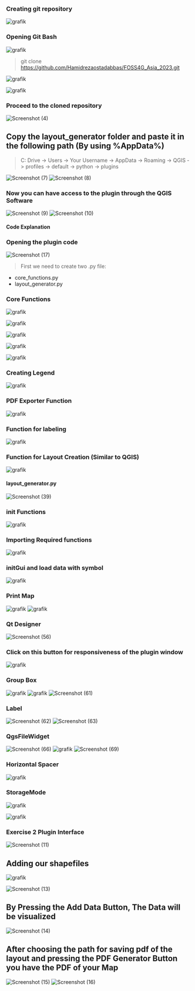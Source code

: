 ### Creating git repository

![grafik](https://github.com/Hamidrezaostadabbas/FOSS4G_Asia_2023/assets/104430434/2f86a7a1-54fa-4897-8a9f-63ae75cb4919)

### Opening Git Bash

![grafik](https://github.com/Hamidrezaostadabbas/FOSS4G_Asia_2023/assets/104430434/ceed62df-50d1-4503-b7ec-3e5704f1a59f)

> git clone https://github.com/Hamidrezaostadabbas/FOSS4G_Asia_2023.git

![grafik](https://github.com/Hamidrezaostadabbas/FOSS4G_Asia_2023/assets/104430434/3477302a-b3e7-4c9c-adae-e4bb2db05284)

![grafik](https://github.com/Hamidrezaostadabbas/FOSS4G_Asia_2023/assets/104430434/8ca2e56d-36dd-4590-a0ae-82b1aa8e4669)

### Proceed to the cloned repository

![Screenshot (4)](https://github.com/Hamidrezaostadabbas/FOSS4G_Asia_2023/assets/104430434/191a6287-624c-4d1d-98b1-52d47e4df4ec)

## Copy the layout_generator folder and paste it in the following path (By using %AppData%)

> C: Drive -> Users -> Your Username -> AppData -> Roaming -> QGIS -> profiles -> default -> python -> plugins
> 
![Screenshot (7)](https://github.com/Hamidrezaostadabbas/FOSS4G_Asia_2023/assets/104430434/3b3494fc-6ca3-43cc-b825-2f02e599170a)
![Screenshot (8)](https://github.com/Hamidrezaostadabbas/FOSS4G_Asia_2023/assets/104430434/8ca9d451-b9db-4586-bb00-0e69ca1f085b)

### Now you can have access to the plugin through the QGIS Software
![Screenshot (9)](https://github.com/Hamidrezaostadabbas/FOSS4G_Asia_2023/assets/104430434/e0b3c09e-3f04-4aa3-9e62-e0521a1cf455)
![Screenshot (10)](https://github.com/Hamidrezaostadabbas/FOSS4G_Asia_2023/assets/104430434/be9926c9-938b-46cf-bd82-f8f046113aa9)


#### Code Explanation
### Opening the plugin code
![Screenshot (17)](https://github.com/Hamidrezaostadabbas/FOSS4G_Asia_2023/assets/104430434/73157e61-5dbb-4ce6-a150-3416ec29fe86)

> First we need to create two .py file:
* core_functions.py
* layout_generator.py

### Core Functions
![grafik](https://github.com/Hamidrezaostadabbas/FOSS4G_Asia_2023/assets/104430434/273dd52f-3952-499d-af27-78d40c8cb96b)

![grafik](https://github.com/Hamidrezaostadabbas/FOSS4G_Asia_2023/assets/104430434/39630349-bb62-4abb-af7a-6615ebbd8c4c)

![grafik](https://github.com/Hamidrezaostadabbas/FOSS4G_Asia_2023/assets/104430434/86b7c2fd-3413-4505-894d-2d1ba156b2e8)

![grafik](https://github.com/Hamidrezaostadabbas/FOSS4G_Asia_2023/assets/104430434/83f862fb-8c5c-48fb-abb4-e66d16bce4ce)

![grafik](https://github.com/Hamidrezaostadabbas/FOSS4G_Asia_2023/assets/104430434/9441b841-4505-47e5-bb56-d3e10bcb321f)

### Creating Legend
![grafik](https://github.com/Hamidrezaostadabbas/FOSS4G_Asia_2023/assets/104430434/d50c962b-97d1-4b7a-a020-97cf4b2e896d)

### PDF Exporter Function
![grafik](https://github.com/Hamidrezaostadabbas/FOSS4G_Asia_2023/assets/104430434/518ba8ed-efc0-4bad-b01c-def6ef2a0893)

### Function for labeling
![grafik](https://github.com/Hamidrezaostadabbas/FOSS4G_Asia_2023/assets/104430434/94b013b3-6e86-4eb4-9fe5-90c93f716e02)

### Function for Layout Creation (Similar to QGIS)
![grafik](https://github.com/Hamidrezaostadabbas/FOSS4G_Asia_2023/assets/104430434/f23ac329-89d4-48d7-992b-2308e05811c2)

#### layout_generator.py
![Screenshot (39)](https://github.com/Hamidrezaostadabbas/FOSS4G_Asia_2023/assets/104430434/75b52729-b616-4efe-ac2d-7809953a1fe6)

### init Functions
![grafik](https://github.com/Hamidrezaostadabbas/FOSS4G_Asia_2023/assets/104430434/958e7265-af48-401c-982f-c7cf66cf9164)

### Importing Required functions
![grafik](https://github.com/Hamidrezaostadabbas/FOSS4G_Asia_2023/assets/104430434/f6a8e24e-b294-49d4-aa85-1cb3b17d27fa)

### initGui and load data with symbol
![grafik](https://github.com/Hamidrezaostadabbas/FOSS4G_Asia_2023/assets/104430434/168250cd-9855-4cf7-9f5b-f5d873f30ff2)

### Print Map 
![grafik](https://github.com/Hamidrezaostadabbas/FOSS4G_Asia_2023/assets/104430434/c97a2741-12d4-458a-8817-ed08eba6c084)
![grafik](https://github.com/Hamidrezaostadabbas/FOSS4G_Asia_2023/assets/104430434/091efe9c-8ed3-4d18-8c6e-1e94aa1e8ece)

### Qt Designer
![Screenshot (56)](https://github.com/Hamidrezaostadabbas/FOSS4G_Asia_2023/assets/104430434/26f9764c-dc10-40d9-a53b-5ea7c05791e4)

### Click on this button for responsiveness of the plugin window
![grafik](https://github.com/Hamidrezaostadabbas/FOSS4G_Asia_2023/assets/104430434/3dc8a83d-908e-4cee-be00-73f26ebd9185)

### Group Box
![grafik](https://github.com/Hamidrezaostadabbas/FOSS4G_Asia_2023/assets/104430434/f961b82d-1d1e-4eae-8df7-841f160e8371)
![grafik](https://github.com/Hamidrezaostadabbas/FOSS4G_Asia_2023/assets/104430434/3ddcc797-b95b-4a4f-a147-353e8a80a3c5)
![Screenshot (61)](https://github.com/Hamidrezaostadabbas/FOSS4G_Asia_2023/assets/104430434/99b99e80-435e-4805-ba84-5983fcdbde0a)

### Label
![Screenshot (62)](https://github.com/Hamidrezaostadabbas/FOSS4G_Asia_2023/assets/104430434/c7357e98-aebe-4058-96d9-e39568db2909)
![Screenshot (63)](https://github.com/Hamidrezaostadabbas/FOSS4G_Asia_2023/assets/104430434/c4735749-0065-4800-ace8-8afa97a6568b)

### QgsFileWidget
![Screenshot (66)](https://github.com/Hamidrezaostadabbas/FOSS4G_Asia_2023/assets/104430434/c175cad0-8fe5-4f67-9270-ae68c6f53323)
![grafik](https://github.com/Hamidrezaostadabbas/FOSS4G_Asia_2023/assets/104430434/28ca9583-93ee-42fe-9bf7-4a4f2297fcdb)
![Screenshot (69)](https://github.com/Hamidrezaostadabbas/FOSS4G_Asia_2023/assets/104430434/b2e4475e-95f8-4579-85e4-91abd9be6d3f)

### Horizontal Spacer
![grafik](https://github.com/Hamidrezaostadabbas/FOSS4G_Asia_2023/assets/104430434/27e51f49-2176-4b2d-b099-8d240c70012e)

### StorageMode
![grafik](https://github.com/Hamidrezaostadabbas/FOSS4G_Asia_2023/assets/104430434/fbe8fab0-d988-4b9b-9727-50a19c938919)

![grafik](https://github.com/Hamidrezaostadabbas/FOSS4G_Asia_2023/assets/104430434/fc12dc3a-cf35-454b-a98f-7d908a6e5e32)


### Exercise 2 Plugin Interface
![Screenshot (11)](https://github.com/Hamidrezaostadabbas/FOSS4G_Asia_2023/assets/104430434/d1da12a0-9f55-42e6-b9d4-0202dc0ed9de)

## Adding our shapefiles
![grafik](https://github.com/Hamidrezaostadabbas/FOSS4G_Asia_2023/assets/104430434/929bab98-2fef-4a78-85ba-31d2cf454fd3)

![Screenshot (13)](https://github.com/Hamidrezaostadabbas/FOSS4G_Asia_2023/assets/104430434/ed0d5365-8927-4361-8235-b4360f3eedc1)

## By Pressing the Add Data Button, The Data will be visualized
![Screenshot (14)](https://github.com/Hamidrezaostadabbas/FOSS4G_Asia_2023/assets/104430434/940d869a-b5b7-4c7f-a885-13c33684ff91)

## After choosing the path for saving pdf of the layout and pressing the PDF Generator Button you have the PDF of your Map
![Screenshot (15)](https://github.com/Hamidrezaostadabbas/FOSS4G_Asia_2023/assets/104430434/8b1d4e75-31ad-4a12-8e60-44200f8a9cdf)
![Screenshot (16)](https://github.com/Hamidrezaostadabbas/FOSS4G_Asia_2023/assets/104430434/774c88a0-9275-458e-8ab8-6b546b1b6e62)


